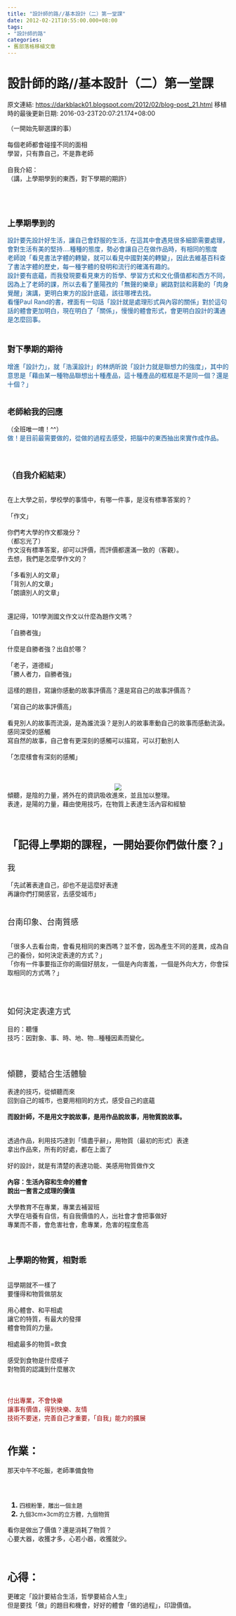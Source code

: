 ```yaml
---
title: "設計師的路//基本設計（二）第一堂課"
date: 2012-02-21T10:55:00.000+08:00
tags: 
- "設計師的路"
categories:
- 舊部落格移植文章
---
```


# 設計師的路//基本設計（二）第一堂課

原文連結: https://darkblack01.blogspot.com/2012/02/blog-post_21.html
移植時的最後更新日期: 2016-03-23T20:07:21.174+08:00

（一開始先聊選課的事）<br /><br />每個老師都會碰撞不同的面相<br />學習，只有靠自己，不是靠老師<br /><br />自我介紹：<br />（講，上學期學到的東西，對下學期的期許）<br /><br /><a name='more'></a><br /><h3><span style="font-size: large;"><br /><b>上學期學到的</b></span></h3><span style="color: #0b5394;">設計要先設計好生活，讓自己會舒服的生活，在這其中會遇見很多細節需要處理，會對生活有美的堅持....種種的態度，勢必會讓自己在做作品時，有相同的態度</span><br /><span style="color: #0b5394;">老師說「看見書法字體的轉變，就可以看見中國對美的轉變」，因此去維基百科查了書法字體的歷史，每一種字體的發明和流行的確滿有趣的。</span><br /><span style="color: #0b5394;">設計要有底蘊，而我發現要看見東方的哲學、學習方式和文化價值都和西方不同，因為上了老師的課，所以去看了董陽孜的「無聲的樂章」網路對談和蔣勳的「肉身覺醒」演講，更明白東方的設計底蘊，該往哪裡去找。</span><br /><span style="color: #0b5394;">看懂Paul Rand的書，裡面有一句話「設計就是處理形式與內容的關係」對於這句話的體會更加明白，現在明白了「關係」，慢慢的體會形式，會更明白設計的溝通是怎麼回事。</span><br /><h3><span style="font-size: large;"><br /><b>對下學期的期待</b></span></h3><span style="color: #0b5394;">增進「設計力」，就「浩漢設計」的林炳昕說「設計力就是聯想力的強度」，其中的意思是「藉由某一種物品聯想出十種產品，這十種產品的框框是不是同一個？還是十個？」</span><br /><br /><h3><b><span style="font-size: large;">老師給我的回應</span></b></h3>（全班唯一唷！^^）<br /><span style="color: #0b5394;">做！是目前最需要做的，從做的過程去感受，把腦中的東西抽出來實作成作品。</span><br /><br /><h3><span style="font-size: large;"><br />（自我介紹結束）</span></h3><br />在上大學之前，學校學的事情中，有哪一件事，是沒有標準答案的？<br /><br />「作文」<br /><br />你們考大學的作文都幾分？ <br />（都忘光了）<br />作文沒有標準答案，卻可以評價，而評價都還滿一致的（客觀）。<br />去想，我們是怎麼學作文的？<br /><br />「多看別人的文章」<br />「背別人的文章」<br />「朗讀別人的文章」<br /><br /><br />還記得，101學測國文作文以什麼為題作文嗎？<br /><br />「自勝者強」<br /><br />什麼是自勝者強？出自於哪？<br /><br />「老子，道德經」<br />「勝人者力，自勝者強」<br /><br />這樣的題目，寫讓你感動的故事評價高？還是寫自己的故事評價高？<br /><br />「寫自己的故事評價高」<br /><br />看見別人的故事而流淚，是為誰流淚？是別人的故事牽動自己的故事而感動流淚。<br />感同深受的感觸<br />寫自然的故事，自己會有更深刻的感觸可以描寫，可以打動別人<br /><br />「怎麼樣會有深刻的感觸」<br /><br /><br /><br /><div class="separator" style="clear: both; text-align: center;"><a href="http://2.bp.blogspot.com/-A3Zr15b669I/T0MOQQ7lPzI/AAAAAAAACPQ/0tZGqoAC-XA/s1600/P2201347.JPG" imageanchor="1" style="margin-left: 1em; margin-right: 1em;"><img border="0" src="https://2.bp.blogspot.com/-A3Zr15b669I/T0MOQQ7lPzI/AAAAAAAACPQ/0tZGqoAC-XA/s1600/P2201347.JPG" /></a></div>傾聽，是陰的力量，將外在的資訊吸收進來，並且加以整理。<br />表達，是陽的力量，藉由使用技巧，在物質上表達生活內容和經驗<br /><br /><br /><h2><span style="font-size: x-large;">「記得上學期的課程，一開始要你們做什麼？」</span></h2><h3><span style="font-size: large; font-weight: normal;">我</span></h3>「先試著表達自己，卻也不是這麼好表達<br />再讓你們打開感官，去感受城市」<br /><br /><h3><span style="font-size: large; font-weight: normal;">台南印象、台南質感</span></h3><br />「很多人去看台南，會看見相同的東西嗎？並不會，因為產生不同的差異，成為自己的養份，如何決定表達的方式？」<br />「你有一件事要指正你的兩個好朋友，一個是內向害羞，一個是外向大方，你會採取相同的方式嗎？」<br /><h3><span style="font-size: large; font-weight: normal;"><br /></span></h3><h4><span style="font-size: large; font-weight: normal;">如何決定表達方式</span></h4>目的：聽懂<br />技巧：因對象、事、時、地、物...種種因素而變化。<br /><br /><h4><span style="font-size: large;"><br /></span><span style="font-size: large; font-weight: normal;">傾聽，要結合生活體驗</span></h4>表達的技巧，從傾聽而來<br />回到自己的城市，也要用相同的方式，感受自己的底蘊<br /><br /><b>而設計師，不是用文字說故事，是用作品說故事，用物質說故事。</b><br /><br /><br />透過作品，利用技巧達到「情盡乎辭」，用物質（最初的形式）表達<br />拿出作品來，所有的好處，都在上面了<br /><br />好的設計，就是有清楚的表達功能、美感用物質做作文<br /><br /><b>內容：生活內容和生命的體會</b><br /><b>說出一套言之成理的價值</b><br /><br />大學教育不在專業，專業去補習班<br />大學在培養有自信，有自我價值的人，出社會才會把事做好<br />專業而不善，會危害社會，愈專業，危害的程度愈高<br /><br /><br /><h3><b><span style="font-size: large;">上學期的物質，相對乖</span></b></h3><br />這學期就不一樣了<br />要懂得和物質做朋友<br /><br />用心體會、和平相處<br />讓它的特質，有最大的發揮<br />體會物質的力量。<br /><br />相處最多的物質=飲食<br /><br />感受到食物是什麼樣子<br />對物質的認識到什麼層次<br /><br /><br /><br /><span style="color: #990000;">付出專業，不會快樂</span><br /><span style="color: #990000;">讓事有價值，得到快樂、友情</span><br /><span style="color: #990000;">技術不要迷，完善自己才重要，「自我」能力的擴展</span><br /><br /><h2><span style="font-size: x-large;">作業：</span></h2>那天中午不吃飯，老師準備食物<br /><h3><br /><ol><li><span style="font-weight: normal;"><span style="font-size: small;">四根粉筆，雕出一個主題</span></span></li><li><span style="font-weight: normal;"><span style="font-size: small;">九個3cm×3cm的立方體，九個物質</span></span></li></ol></h3>看你是做出了價值？還是消耗了物質？<br />心要大器，收獲才多，心若小器，收獲就少。<br /><h2><span style="font-size: x-large;"><br />心得：</span></h2>更確定「設計要結合生活，哲學要結合人生」<br />但是要找「做」的題目和機會，好好的體會「做的過程」，印證價值。
